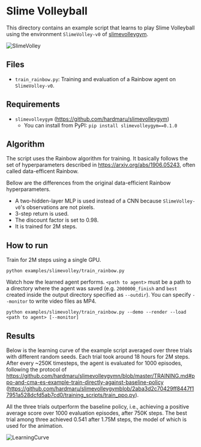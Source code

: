 # Slime Volleyball

This directory contains an example script that learns to play Slime Volleyball using the environment `SlimeVolley-v0` of [slimevolleygym](https://github.com/hardmaru/slimevolleygym).

![SlimeVolley](assets/slimevolley.gif)

## Files

- `train_rainbow.py`: Training and evaluation of a Rainbow agent on `SlimeVolley-v0`.

## Requirements

- `slimevolleygym` (https://github.com/hardmaru/slimevolleygym)
  - You can install from PyPI: `pip install slimevolleygym==0.1.0`

## Algorithm

The script uses the Rainbow algorithm for training. It basically follows the set of hyperparameters described in https://arxiv.org/abs/1906.05243, often called data-efficent Rainbow.

Bellow are the differences from the original data-efficient Rainbow hyperparameters.
- A two-hidden-layer MLP is used instead of a CNN because `SlimeVolley-v0`'s observations are not pixels.
- 3-step return is used.
- The discount factor is set to 0.98.
- It is trained for 2M steps.

## How to run

Train for 2M steps using a single GPU.
```
python examples/slimevolley/train_rainbow.py
```

Watch how the learned agent performs. `<path to agent>` must be a path to a directory where the agent was saved (e.g. `2000000_finish` and `best` created inside the output directory specified as `--outdir`). You can specify `--monitor` to write video files as MP4.
```
python examples/slimevolley/train_rainbow.py --demo --render --load <path to agent> [--monitor]
```

## Results

Below is the learning curve of the example script averaged over three trials with different random seeds. Each trial took around 18 hours for 2M steps. After every ~250K timesteps, the agent is evaluated for 1000 episodes, following the protocol of https://github.com/hardmaru/slimevolleygymn/blob/master/TRAINING.md#ppo-and-cma-es-example-train-directly-against-baseline-policy (https://github.com/hardmaru/slimevolleygymblob/2aba3d2c70429ff8447f17951a528dcfd5ab7cd0/training_scripts/train_ppo.py). 

All the three trials outperform the baseline policy, i.e., achieving a positive average score over 1000 evaluation episodes, after 750K steps. The best trial among three achieved 0.541 after 1.75M steps, the model of which is used for the animation.

![LearningCurve](assets/learningcurve.png)

